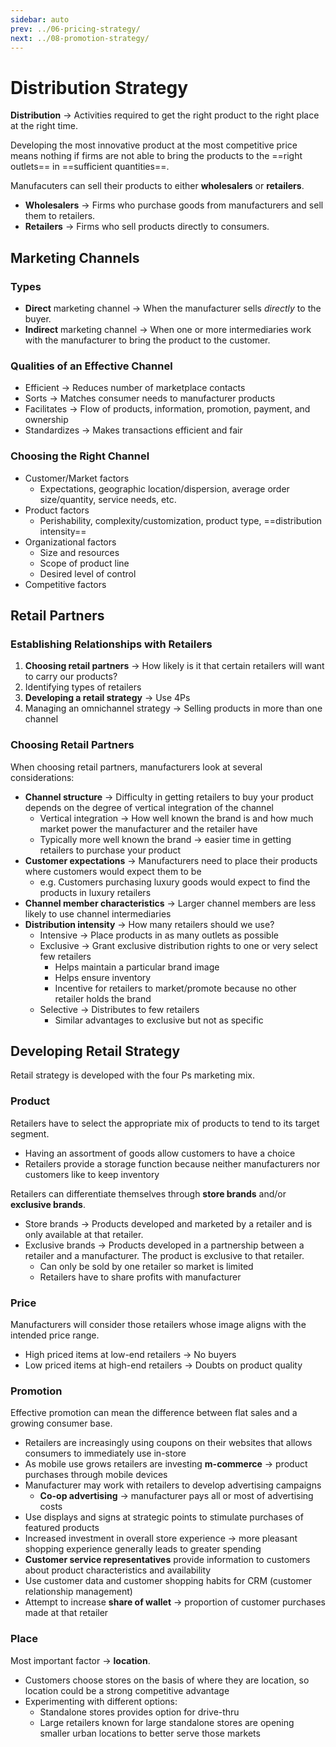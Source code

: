 ```yaml
---
sidebar: auto
prev: ../06-pricing-strategy/
next: ../08-promotion-strategy/
---
```


# Distribution Strategy

**Distribution** -> Activities required to get the right product to the right place at the right time.

Developing the most innovative product at the most competitive price means nothing if firms are not able to bring the products to the ==right outlets== in ==sufficient quantities==.

Manufacuters can sell their products to either **wholesalers** or **retailers**.

* **Wholesalers** -> Firms who purchase goods from manufacturers and sell them to retailers.
* **Retailers** -> Firms who sell products directly to consumers.

## Marketing Channels

### Types

* **Direct** marketing channel -> When the manufacturer sells *directly* to the buyer.
* **Indirect** marketing channel -> When one or more intermediaries work with the manufacturer to bring the product to the customer.

### Qualities of an Effective Channel

* Efficient -> Reduces number of marketplace contacts
* Sorts -> Matches consumer needs to manufacturer products
* Facilitates -> Flow of products, information, promotion, payment, and ownership
* Standardizes -> Makes transactions efficient and fair

### Choosing the Right Channel

* Customer/Market factors
  * Expectations, geographic location/dispersion, average order size/quantity, service needs, etc.
* Product factors
  * Perishability, complexity/customization, product type, ==distribution intensity==
* Organizational factors
  * Size and resources
  * Scope of product line
  * Desired level of control
* Competitive factors

## Retail Partners

### Establishing Relationships with Retailers

1. **Choosing retail partners** -> How likely is it that certain retailers will want to carry our products?
2. Identifying types of retailers
3. **Developing a retail strategy** -> Use 4Ps
4. Managing an omnichannel strategy -> Selling products in more than one channel

### Choosing Retail Partners

When choosing retail partners, manufacturers look at several considerations:

* **Channel structure** -> Difficulty in getting retailers to buy your product depends on the degree of vertical integration of the channel
  * Vertical integration -> How well known the brand is and how much market power the manufacturer and the retailer have
  * Typically more well known the brand -> easier time in getting retailers to purchase your product
* **Customer expectations** -> Manufacturers need to place their products where customers would expect them to be
  * e.g. Customers purchasing luxury goods would expect to find the products in luxury retailers
* **Channel member characteristics** -> Larger channel members are less likely to use channel intermediaries
* **Distribution intensity** -> How many retailers should we use?
  * Intensive -> Place products in as many outlets as possible
  * Exclusive -> Grant exclusive distribution rights to one or very select few retailers
    * Helps maintain a particular brand image
    * Helps ensure inventory
    * Incentive for retailers to market/promote because no other retailer holds the brand
  * Selective -> Distributes to few retailers
    * Similar advantages to exclusive but not as specific

## Developing Retail Strategy

Retail strategy is developed with the four Ps marketing mix.

### Product

Retailers have to select the appropriate mix of products to tend to its target segment.

* Having an assortment of goods allow customers to have a choice
* Retailers provide a storage function because neither manufacturers nor customers like to keep inventory

Retailers can differentiate themselves through **store brands** and/or **exclusive brands**.

* Store brands -> Products developed and marketed by a retailer and is only available at that retailer.
* Exclusive brands -> Products developed in a partnership between a retailer and a manufacturer. The product is exclusive to that retailer.
  * Can only be sold by one retailer so market is limited
  * Retailers have to share profits with manufacturer

### Price

Manufacturers will consider those retailers whose image aligns with the intended price range.

* High priced items at low-end retailers -> No buyers
* Low priced items at high-end retailers -> Doubts on product quality

### Promotion

Effective promotion can mean the difference between flat sales and a growing consumer base.

* Retailers are increasingly using coupons on their websites that allows consumers to immediately use in-store
* As mobile use grows retailers are investing **m-commerce** -> product purchases through mobile devices
* Manufacturer may work with retailers to develop advertising campaigns
  * **Co-op advertising** -> manufacturer pays all or most of advertising costs
* Use displays and signs at strategic points to stimulate purchases of featured products
* Increased investment in overall store experience -> more pleasant shopping experience generally leads to greater spending 
* **Customer service representatives** provide information to customers about product characteristics and availability
* Use customer data and customer shopping habits for CRM (customer relationship management)
* Attempt to increase **share of wallet** -> proportion of customer purchases made at that retailer

### Place

Most important factor -> **location**.

* Customers choose stores on the basis of where they are location, so location could be a strong competitive advantage
* Experimenting with different options:
  * Standalone stores provides option for drive-thru
  * Large retailers known for large standalone stores are opening smaller urban locations to better serve those markets
